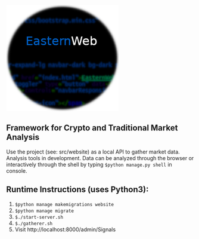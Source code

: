 

![EasternWeb](logo.png "EasternWeb")




Framework for Crypto and Traditional Market Analysis
------
Use the project (see: src/website) as a local API to gather market data. Analysis tools in development. Data can be analyzed through
the browser or interactively through the shell by typing `$python manage.py shell` in console.

Runtime Instructions (uses Python3):
----------------
1. `$python manage makemigrations website`
2. `$python manage migrate`
3. `$./start-server.sh`
4. `$./gatherer.sh`
5. Visit http://localhost:8000/admin/Signals

